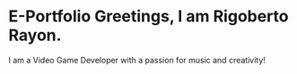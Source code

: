 # E-Portfolio    Greetings, I am Rigoberto Rayon.
         
I am a Video Game Developer with a passion for music and creativity!


 
 
